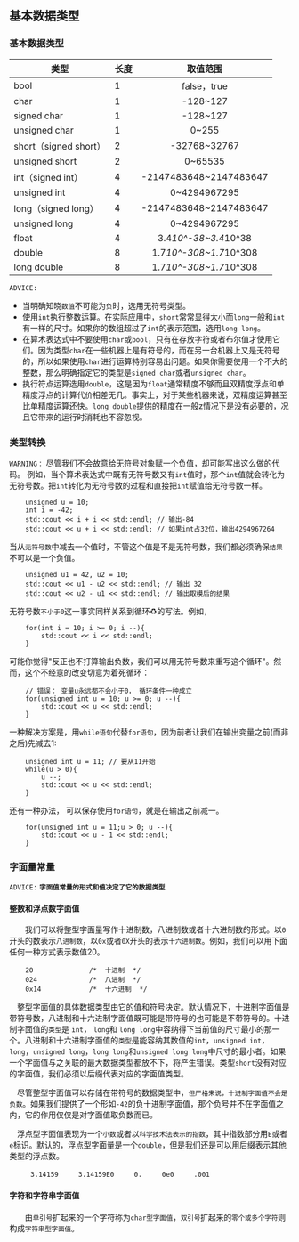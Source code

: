 ## 基本数据类型


### 基本数据类型
类型|长度|取值范围
--|:--|:--:
bool|1|false，true
char|1|-128~127
signed char|1|-128~127
unsigned char|1|0~255
short（signed short）|2|-32768~32767
unsigned short|2|0~65535
int（signed int）|4|-2147483648~2147483647
unsigned int |4 |0~4294967295
long（signed long）|4 |-2147483648~2147483647
unsigned long |4 |0~4294967295
float|4|3.4*10^-38~3.4*10^38
double|8|1.7*10^-308~1.7*10^308
long double|8|1.7*10^-308~1.7*10^308


`ADVICE:`

- 当明确知晓`数值`不可能为`负`时，选用无符号类型。
- 使用`int`执行整数运算。在实际应用中，`short`常常显得太小而`long`一般和`int`有一样的尺寸。如果你的数组超过了`int`的表示范围，选用`long long`。
- 在算术表达式中不要使用`char`或`bool`，只有在存放字符或者布尔值才使用它们。因为类型`char`在一些机器上是有符号的，而在另一台机器上又是无符号的，所以如果使用`char`进行运算特别容易出问题。如果你需要使用一个不大的整数，那么明确指定它的类型是`signed char`或者`unsigned char`。
- 执行符点运算选用`double`，这是因为`float`通常精度不够而且双精度浮点和单精度浮点的计算代价相差无几。事实上，对于某些机器来说，双精度运算甚至比单精度运算还快。`long double`提供的精度在一般z情况下是没有必要的，况且它带来的运行时消耗也不容忽视。


### 类型转换

`WARNING：`
尽管我们不会故意给无符号对象赋一个负值，却可能写出这么做的代码。
例如，当个算术表达式中既有无符号数又有`int`值时，那个`int`值就会转化为无符号数。把`int`转化为无符号数的过程和直接把`int`赋值给无符号数一样。
```
    unsigned u = 10;
    int i = -42;
    std::cout << i + i << std::endl; // 输出-84
    std::cout << u + i << std::endl; // 如果int占32位，输出4294967264
```
  当从`无符号数`中减去一个值时，不管这个值是不是无符号数，我们都必须确保`结果`不可以是一个负值。
```
    unsigned u1 = 42, u2 = 10;
    std::cout << u1 - u2 << std::endl; // 输出 32
    std::cout << u2 - u1 << std::endl; // 输出取模后的结果
```
无符号数`不小于0`这一事实同样关系到循环♻️的写法。例如，
```
    for(int i = 10; i >= 0; i --){
        std::cout << i << std::endl;
    }
```
可能你觉得"反正也不打算输出负数，我们可以用无符号数来重写这个循环"。然而，这个不经意的改变切意为着死循环：
```
    // 错误： 变量u永远都不会小于0， 循环条件一种成立
    for(unsigned int u = 10; u >= 0; u --){
        std::cout << u << std::endl;
    }
```
一种解决方案是，用`while语句`代替`for语句`，因为前者让我们在输出变量之前(而非之后)先减去1:
```
    unsigned int u = 11; // 要从11开始
    while(u > 0){
        u --;
        std::cout << u << std::endl;
    }

```
还有一种办法， 可以保存使用`for语句`，就是在输出之前减一。
```
    for(unsigned int u = 11;u > 0; u --){
        std::cout << u - 1 << std::endl;
    }
```

### 字面量常量
`ADVICE:`
    **`字面值常量的形式和值决定了它的数据类型`**
    
#### 整数和浮点数字面值
　　我们可以将整型字面量写作十进制数，八进制数或者十六进制数的形式。以`0`开头的数表示`八进制数`，以`0x`或者`0X`开头的表示`十六进制数`。例如，我们可以用下面任何一种方式表示数值20。
```
    20              /*  十进制  */
    024             /*  八进制  */ 
    0x14            /*  十六进制  */
```
&emsp;整型字面值的具体数据类型由它的值和符号决定。默认情况下，十进制字面值是带符号数，八进制和十六进制字面值既可能是带符号的也可能是不带符号的。十进制字面值的`类型`是 `int`， `long`和 `long long`中容纳得下当前值的尺寸最小的那一个。八进制和十六进制字面值的`类型`是能容纳其数值的`int`，`unsigned int`，`long`，`unsigned long`，`long long`和`unsigned long long`中尺寸的最小者。如果一个字面值与之关联的最大数据类型都放不下，将产生错误。类型`short`没有对应的字面值，我们必须以后缀代表对应的字面值类型。

&emsp;尽管整型字面值可以存储在带符号的数据类型中，`但严格来说，十进制字面值不会是负数`。如果我们提供了一个形如`-42`的负十进制字面值，那个负号并不在字面值之内，它的作用仅仅是对字面值取负数而已。

&emsp;浮点型字面值表现为一个`小数`或者以`科学技术法表示的指数`，其中指数部分用`E`或者`e`标识。默认的，浮点型字面量是一个`double`，但是我们还是可以用后缀表示其他类型的浮点数。
```
　　  3.14159     3.14159E0     0.     0e0     .001
```
#### 字符和字符串字面值
　　由`单引号`扩起来的一个字符称为`char型字面值`，`双引号`扩起来的`零个或多个字符`则构成`字符串型字面值`。


